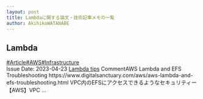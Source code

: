 ```yaml
---
layout: post
title: Lambdaに関する論文・技術記事メモの一覧
author: AkihikoWATANABE
---
```

## Lambda
<div class="visible-content">
<a class="button" href="articles/Article.html">#Article</a><a class="button" href="articles/AWS.html">#AWS</a><a class="button" href="articles/Infrastructure.html">#Infrastructure</a><br><span class="issue_date">Issue Date: 2023-04-23</span>
<a href="https://github.com/AkihikoWatanabe/paper_notes/issues/522">Lambda tips</a>
<span class="snippet"><span>Comment</span>AWS Lambda and EFS Troubleshooting  https://www.digitalsanctuary.com/aws/aws-lambda-and-efs-troubleshooting.html  VPC内のEFSにアクセスできるようなセキュリティー【AWS】VPC ...</span>
</div>

